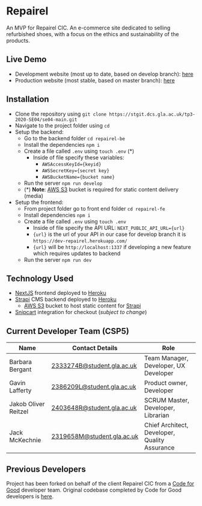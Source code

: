 # Repairel
An MVP for Repairel CIC. An e-commerce site dedicated to selling refurbished shoes, with a focus on the ethics and sustainability of the products.

## Live Demo
* Development website (most up to date, based on develop branch): [here](https://dev-repairel-fe.herokuapp.com/)
* Production website (most stable, based on master branch): [here](https://repairel-fe.herokuapp.com/)

## Installation
- Clone the repository using `git clone https://stgit.dcs.gla.ac.uk/tp3-2020-SE04/se04-main.git`
- Navigate to the project folder using `cd`
- Setup the backend:
  * Go to the backend folder `cd repairel-be`
  * Install the dependencies `npm i`
  * Create a file called `.env` using `touch .env` (\*)
    - Inside of file specify these variables:
      * `AWSAccessKeyId={keyid}`
      * `AWSSecretKey={secret key}`
      * `AWSBucketName={bucket name}`
  * Run the server `npm run develop`
  * (\*) **Note**: [AWS S3](https://aws.amazon.com/s3/) bucket is required for static content delivery (media)
- Setup the frontend:
  * From project folder go to front end folder `cd repairel-fe`
  * Install dependencies `npm i`
  * Create a file called `.env` using `touch .env`
    - Inside of file specify the API URL: `NEXT_PUBLIC_API_URL={url}`
    - `{url}` is the url of your API in our case for develop branch it is `https://dev-repairel.herokuapp.com/`
    - `{url}` will be `http://localhost:1337` if developing a new feature which requires updates to backend
  * Run the server `npm run dev`

## Technology Used
- [NextJS](https://nextjs.org/) frontend deployed to [Heroku](https://heroku.com/)
- [Strapi](https://strapi.io/) CMS backend deployed to [Heroku](https://heroku.com/)
  * [AWS S3](https://aws.amazon.com/s3/) bucket to host static content for [Strapi](https://strapi.io/)
- [Snipcart](https://snipcart.com/) integration for checkout (_subject to change_)

## Current Developer Team (**CSP5**)
| Name                 | Contact Details            |Role                           |
|----------------------|----------------------------|-------------------------------|
| Barbara Bergant      | 2333274B@student.gla.ac.uk | Team Manager, Developer, UX Developer|
| Gavin Lafferty       | 2386209L@student.gla.ac.uk | Product owner, Developer |
| Jakob Oliver Reitzel | 2403648R@student.gla.ac.uk | SCRUM Master, Developer, Librarian |
| Jack McKechnie       | 2319658M@student.gla.ac.uk | Chief Architect, Developer, Quality Assurance|

## Previous Developers
Project has been forked on behalf of the client Repairel CIC from a [Code for Good](https://www.foundersandcoders.com/tech-for-better/) developer team. Original codebase completed by Code for Good developers is [here](https://github.com/Repairel).
